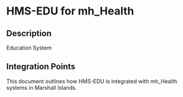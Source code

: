 # HMS-EDU for mh_Health

## Description

Education System

## Integration Points

This document outlines how HMS-EDU is integrated with mh_Health systems in Marshall Islands.
